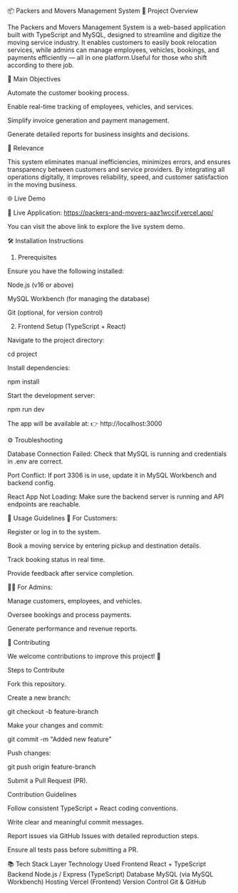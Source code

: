 📦 Packers and Movers Management System
🚀 Project Overview

The Packers and Movers Management System is a web-based application built with TypeScript and MySQL, designed to streamline and digitize the moving service industry.
It enables customers to easily book relocation services, while admins can manage employees, vehicles, bookings, and payments efficiently — all in one platform.Useful for those who shift according to there job.

🎯 Main Objectives

Automate the customer booking process.

Enable real-time tracking of employees, vehicles, and services.

Simplify invoice generation and payment management.

Generate detailed reports for business insights and decisions.

🔑 Relevance

This system eliminates manual inefficiencies, minimizes errors, and ensures transparency between customers and service providers.
By integrating all operations digitally, it improves reliability, speed, and customer satisfaction in the moving business.

🌐 Live Demo

🚀 Live Application: https://packers-and-movers-aaz1wccif.vercel.app/

You can visit the above link to explore the live system demo.

🛠️ Installation Instructions
1. Prerequisites

Ensure you have the following installed:

Node.js (v16 or above)

MySQL Workbench (for managing the database)

Git (optional, for version control)

2. Frontend Setup (TypeScript + React)

Navigate to the project directory:

cd project


Install dependencies:

npm install


Start the development server:

npm run dev


The app will be available at:
👉 http://localhost:3000

⚙️ Troubleshooting

Database Connection Failed:
Check that MySQL is running and credentials in .env are correct.

Port Conflict:
If port 3306 is in use, update it in MySQL Workbench and backend config.

React App Not Loading:
Make sure the backend server is running and API endpoints are reachable.

📖 Usage Guidelines
👤 For Customers:

Register or log in to the system.

Book a moving service by entering pickup and destination details.

Track booking status in real time.

Provide feedback after service completion.

👨‍💼 For Admins:

Manage customers, employees, and vehicles.

Oversee bookings and process payments.

Generate performance and revenue reports.

🤝 Contributing

We welcome contributions to improve this project! 🎉

Steps to Contribute

Fork this repository.

Create a new branch:

git checkout -b feature-branch


Make your changes and commit:

git commit -m "Added new feature"


Push changes:

git push origin feature-branch


Submit a Pull Request (PR).

Contribution Guidelines

Follow consistent TypeScript + React coding conventions.

Write clear and meaningful commit messages.

Report issues via GitHub Issues with detailed reproduction steps.

Ensure all tests pass before submitting a PR.

📚 Tech Stack
Layer	Technology Used
Frontend	React + TypeScript
Backend	Node.js / Express (TypeScript)
Database	MySQL (via MySQL Workbench)
Hosting	Vercel (Frontend)
Version Control	Git & GitHub
